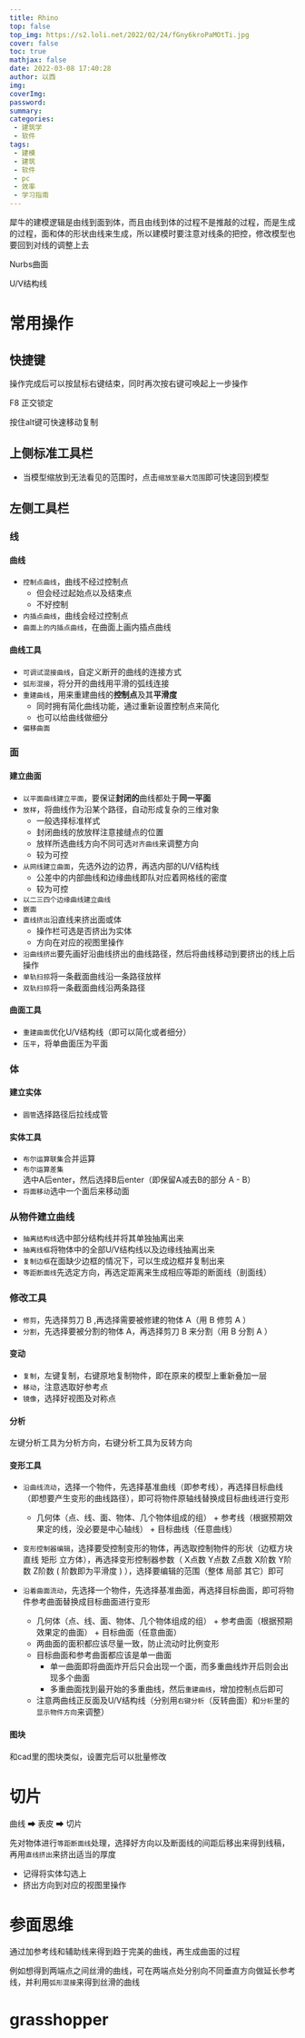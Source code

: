 ```yaml
---
title: Rhino
top: false
top_img: https://s2.loli.net/2022/02/24/fGny6kroPaMOtTi.jpg
cover: false
toc: true
mathjax: false
date: 2022-03-08 17:40:28
author: 以西
img:
coverImg:
password:
summary:
categories:
 - 建筑学
 - 软件
tags:
 - 建模
 - 建筑
 - 软件
 - pc
 - 效率
 - 学习指南
---
```


犀牛的建模逻辑是由线到面到体，而且由线到体的过程不是推敲的过程，而是生成的过程，面和体的形状由线来生成，所以建模时要注意对线条的把控，修改模型也要回到对线的调整上去

Nurbs曲面

 U/V结构线

# 常用操作

## 快捷键

操作完成后可以按鼠标右键结束，同时再次按右键可唤起上一步操作

F8 正交锁定

按住alt键可快速移动复制

## 上侧标准工具栏

- 当模型缩放到无法看见的范围时，点击`缩放至最大范围`即可快速回到模型

## 左侧工具栏

### 线

#### 曲线

- `控制点曲线`，曲线不经过控制点
  - 但会经过起始点以及结束点
  - 不好控制
- `内插点曲线`，曲线会经过控制点
- `曲面上的内插点曲线`，在曲面上画内插点曲线

#### 曲线工具

- `可调试混接曲线`，自定义断开的曲线的连接方式
- `弧形混接`，将分开的曲线用平滑的弧线连接
- `重建曲线`，用来重建曲线的**控制点**及其**平滑度**
  - 同时拥有简化曲线功能，通过重新设置控制点来简化
  - 也可以给曲线做细分
- `偏移曲面`

### 面

#### 建立曲面

- `以平面曲线建立平面`，要保证**封闭的**曲线都处于**同一平面**
- `放样`，将曲线作为沿某个路径，自动形成复杂的三维对象
  - 一般选择标准样式
  - 封闭曲线的放放样注意接缝点的位置
  - 放样所选曲线方向不同可选`对齐曲线`来调整方向
  - 较为可控
- `从网线建立曲面`，先选外边的边界，再选内部的U/V结构线
  - 公差中的内部曲线和边缘曲线即队对应着网格线的密度
  - 较为可控
- `以二三四个边缘曲线建立曲线`
- `嵌面`
- `直线挤出`沿直线来挤出面或体
  - 操作栏可选是否挤出为实体
  - 方向在对应的视图里操作
- `沿曲线挤出`要先画好沿曲线挤出的曲线路径，然后将曲线移动到要挤出的线上后操作
- `单轨扫掠`将一条截面曲线沿一条路径放样
- `双轨扫掠`将一条截面曲线沿两条路径

#### 曲面工具

- `重建曲面`优化U/V结构线（即可以简化或者细分）
- `压平`，将单曲面压为平面

### 体

#### 建立实体

- `圆管`选择路径后拉线成管

#### 实体工具

- `布尔运算联集`合并运算
- `布尔运算差集`选中A后enter，然后选择B后enter（即保留A减去B的部分    A - B）
- `将面移动`选中一个面后来移动面

### 从物件建立曲线

- `抽离结构线`选中部分结构线并将其单独抽离出来
- `抽离线框`将物体中的全部U/V结构线以及边缘线抽离出来
- `复制边框`在面缺少边框的情况下，可以生成边框并复制出来
- `等距断面线`先选定方向，再选定距离来生成相应等距的断面线（剖面线）

### 修改工具

- `修剪`，先选择剪刀 B ,再选择需要被修建的物体 A（用 B 修剪 A ）
- `分割`，先选择要被分割的物体 A，再选择剪刀 B 来分割（用 B 分割 A ）

#### 变动

- `复制`，左键复制，右键原地复制物件，即在原来的模型上重新叠加一层
- `移动`，注意选取好参考点
- `镜像`，选择好视图及对称点

#### 分析

左键分析工具为分析方向，右键分析工具为反转方向

#### 变形工具

- `沿曲线流动`，选择一个物件，先选择基准曲线（即参考线），再选择目标曲线（即想要产生变形的曲线路径），即可将物件原轴线替换成目标曲线进行变形
  
  - 几何体（点、线、面、物体、几个物体组成的组） + 参考线（根据预期效果定的线，没必要是中心轴线） + 目标曲线（任意曲线）
  
- `变形控制器编辑`，选择要受控制变形的物体，再选取控制物件的形状（边框方块  直线  矩形  立方体），再选择变形控制器参数（ X点数  Y点数 Z点数  X阶数  Y阶数  Z阶数 ( 阶数即为平滑度 )  ），选择要编辑的范围（整体 局部 其它）即可

- `沿着曲面流动`，先选择一个物件，先选择基准曲面，再选择目标曲面，即可将物件参考曲面替换成目标曲面进行变形

  - 几何体（点、线、面、物体、几个物体组成的组） + 参考曲面（根据预期效果定的曲面） + 目标曲面（任意曲面）
  - 两曲面的面积都应该尽量一致，防止流动时比例变形
  - 目标曲面和参考曲面都应该是单一曲面
    - 单一曲面即将曲面炸开后只会出现一个面，而多重曲线炸开后则会出现多个曲面
    - 多重曲面找到最开始的多重曲线，然后`重建曲线`，增加控制点后即可
  - 注意两曲线正反面及U/V结构线（分别用`右键分析`（反转曲面）和`分析`里的`显示物件方向`来调整）

#### 图块

和cad里的图块类似，设置完后可以批量修改

# 切片

曲线 ➡ 表皮 ➡ 切片

先对物体进行`等距断面线`处理，选择好方向以及断面线的间距后移出来得到线稿，再用`直线挤出`来挤出适当的厚度

- 记得将实体勾选上
- 挤出方向到对应的视图里操作

# 参面思维

通过加参考线和辅助线来得到趋于完美的曲线，再生成曲面的过程

例如想得到两端点之间丝滑的曲线，可在两端点处分别向不同垂直方向做延长参考线，并利用`弧形混接`来得到丝滑的曲线

# grasshopper

